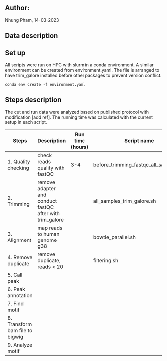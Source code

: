 ## Author:
Nhung Pham, 14-03-2023

## Data description

## Set up
All scripts were run on HPC with slurm in a conda environment. A similar environment can be created from environment.yaml. The file is arranged to have trim_galore installed before other packages to prevent version conflict. 

```
conda env create -f environment.yaml
```
## Steps description

The cut and run data were analyzed based on published protocol with modification [add ref]. The running time was calculated with the current setup in each script. 

|Steps | Description | Run time (hours)| Script name|
|------|-------------|-----------------|------------|
|1. Quality checking  | check reads quality with fastQC | 3-4| before_trimming_fastqc_all_samples.sh|
|2. Trimming| remove adapter and conduct fastQC after with trim_galore | | all_samples_trim_galore.sh |
|3. Alignment| map reads to human genome g38| | bowtie_parallel.sh |
|4. Remove duplicate | remove duplicate, reads < 20 | | filtering.sh |
|5. Call peak| | | |
|6. Peak annotation | | | |
|7. Find motif | | | |
|8. Transform bam file to bigwig | | | |
|9. Analyze motif | | | | 




